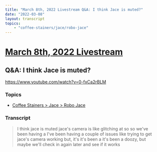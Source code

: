 ```yaml
---
title: "March 8th, 2022 Livestream Q&A: I think Jace is muted?"
date: "2022-03-08"
layout: transcript
topics:
    - "coffee-stainers/jace/robo-jace"
---
```

# [March 8th, 2022 Livestream](../2022-03-08.md)
## Q&A: I think Jace is muted?
https://www.youtube.com/watch?v=0-fxCa2rBLM

### Topics
* [Coffee Stainers > Jace > Robo Jace](../topics/coffee-stainers/jace/robo-jace.md)

### Transcript

> I think jace is muted jace's camera is like glitching at so so we've been having a I've been having a couple of issues like trying to get jace's camera working but, it's it's been a it's been a doozy, but maybe we'll check in again later and see if it works
